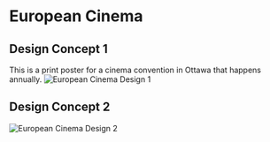 # European Cinema

## Design Concept 1

This is a print poster for a cinema convention in Ottawa that happens annually.
![European Cinema Design 1](/images/graphics/european-cinema/EU-Film-Poster-1.jpg)

## Design Concept 2

![European Cinema Design 2](/images/graphics/european-cinema/EU-Film-Poster-2.jpg)
